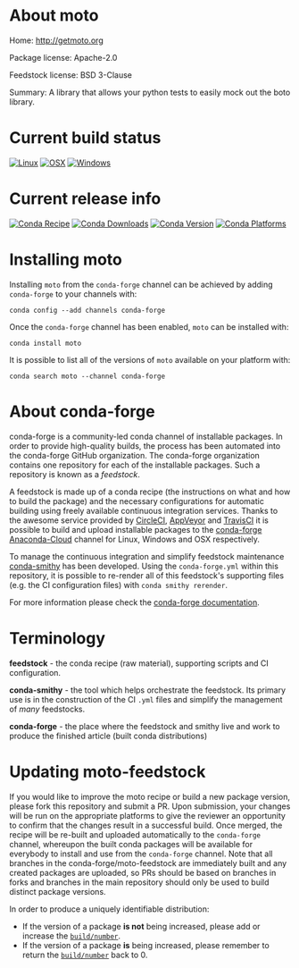 About moto
==========

Home: http://getmoto.org

Package license: Apache-2.0

Feedstock license: BSD 3-Clause

Summary: A library that allows your python tests to easily mock out the boto library.



Current build status
====================

[![Linux](https://img.shields.io/circleci/project/github/conda-forge/moto-feedstock/master.svg?label=Linux)](https://circleci.com/gh/conda-forge/moto-feedstock)
[![OSX](https://img.shields.io/travis/conda-forge/moto-feedstock/master.svg?label=macOS)](https://travis-ci.org/conda-forge/moto-feedstock)
[![Windows](https://img.shields.io/appveyor/ci/conda-forge/moto-feedstock/master.svg?label=Windows)](https://ci.appveyor.com/project/conda-forge/moto-feedstock/branch/master)

Current release info
====================
[![Conda Recipe](https://img.shields.io/badge/recipe-moto-green.svg)](https://anaconda.org/conda-forge/moto)
[![Conda Downloads](https://img.shields.io/conda/dn/conda-forge/moto.svg)](https://anaconda.org/conda-forge/moto)
[![Conda Version](https://img.shields.io/conda/vn/conda-forge/moto.svg)](https://anaconda.org/conda-forge/moto)
[![Conda Platforms](https://img.shields.io/conda/pn/conda-forge/moto.svg)](https://anaconda.org/conda-forge/moto)

Installing moto
===============

Installing `moto` from the `conda-forge` channel can be achieved by adding `conda-forge` to your channels with:

```
conda config --add channels conda-forge
```

Once the `conda-forge` channel has been enabled, `moto` can be installed with:

```
conda install moto
```

It is possible to list all of the versions of `moto` available on your platform with:

```
conda search moto --channel conda-forge
```


About conda-forge
=================

conda-forge is a community-led conda channel of installable packages.
In order to provide high-quality builds, the process has been automated into the
conda-forge GitHub organization. The conda-forge organization contains one repository
for each of the installable packages. Such a repository is known as a *feedstock*.

A feedstock is made up of a conda recipe (the instructions on what and how to build
the package) and the necessary configurations for automatic building using freely
available continuous integration services. Thanks to the awesome service provided by
[CircleCI](https://circleci.com/), [AppVeyor](http://www.appveyor.com/)
and [TravisCI](https://travis-ci.org/) it is possible to build and upload installable
packages to the [conda-forge](https://anaconda.org/conda-forge)
[Anaconda-Cloud](http://docs.anaconda.org/) channel for Linux, Windows and OSX respectively.

To manage the continuous integration and simplify feedstock maintenance
[conda-smithy](http://github.com/conda-forge/conda-smithy) has been developed.
Using the ``conda-forge.yml`` within this repository, it is possible to re-render all of
this feedstock's supporting files (e.g. the CI configuration files) with ``conda smithy rerender``.

For more information please check the [conda-forge documentation](https://conda-forge.org/docs/).

Terminology
===========

**feedstock** - the conda recipe (raw material), supporting scripts and CI configuration.

**conda-smithy** - the tool which helps orchestrate the feedstock.
                   Its primary use is in the construction of the CI ``.yml`` files
                   and simplify the management of *many* feedstocks.

**conda-forge** - the place where the feedstock and smithy live and work to
                  produce the finished article (built conda distributions)


Updating moto-feedstock
=======================

If you would like to improve the moto recipe or build a new
package version, please fork this repository and submit a PR. Upon submission,
your changes will be run on the appropriate platforms to give the reviewer an
opportunity to confirm that the changes result in a successful build. Once
merged, the recipe will be re-built and uploaded automatically to the
`conda-forge` channel, whereupon the built conda packages will be available for
everybody to install and use from the `conda-forge` channel.
Note that all branches in the conda-forge/moto-feedstock are
immediately built and any created packages are uploaded, so PRs should be based
on branches in forks and branches in the main repository should only be used to
build distinct package versions.

In order to produce a uniquely identifiable distribution:
 * If the version of a package **is not** being increased, please add or increase
   the [``build/number``](http://conda.pydata.org/docs/building/meta-yaml.html#build-number-and-string).
 * If the version of a package **is** being increased, please remember to return
   the [``build/number``](http://conda.pydata.org/docs/building/meta-yaml.html#build-number-and-string)
   back to 0.